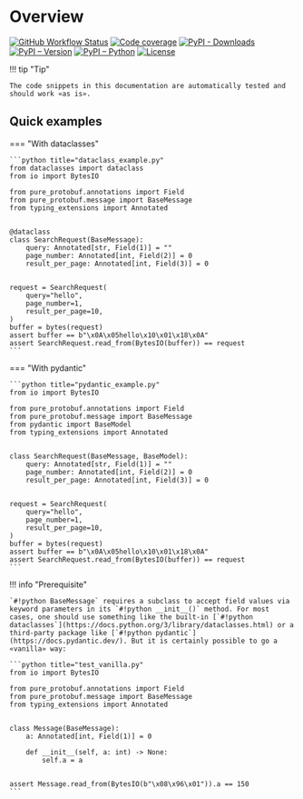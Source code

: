 # Overview

[![GitHub Workflow Status](https://img.shields.io/github/actions/workflow/status/eigenein/protobuf/check.yml?label=checks)](https://github.com/eigenein/protobuf/actions/workflows/check.yml)
[![Code coverage](https://codecov.io/gh/eigenein/protobuf/branch/master/graph/badge.svg?token=bJarwbLlY7)](https://codecov.io/gh/eigenein/protobuf)
[![PyPI - Downloads](https://img.shields.io/pypi/dm/pure-protobuf.svg)](https://pypistats.org/packages/pure-protobuf)
[![PyPI – Version](https://img.shields.io/pypi/v/pure-protobuf.svg)](https://pypi.org/project/pure-protobuf/#history)
[![PyPI – Python](https://img.shields.io/pypi/pyversions/pure-protobuf.svg)](https://pypi.org/project/pure-protobuf/#files)
[![License](https://img.shields.io/pypi/l/pure-protobuf.svg)](https://github.com/eigenein/protobuf/blob/master/LICENSE)

!!! tip "Tip"

    The code snippets in this documentation are automatically tested and should work «as is».

## Quick examples

=== "With dataclasses"

    ```python title="dataclass_example.py"
    from dataclasses import dataclass
    from io import BytesIO
    
    from pure_protobuf.annotations import Field
    from pure_protobuf.message import BaseMessage
    from typing_extensions import Annotated
    
    
    @dataclass
    class SearchRequest(BaseMessage):
        query: Annotated[str, Field(1)] = ""
        page_number: Annotated[int, Field(2)] = 0
        result_per_page: Annotated[int, Field(3)] = 0
    
    
    request = SearchRequest(
        query="hello",
        page_number=1,
        result_per_page=10,
    )
    buffer = bytes(request)
    assert buffer == b"\x0A\x05hello\x10\x01\x18\x0A"
    assert SearchRequest.read_from(BytesIO(buffer)) == request
    ```

=== "With pydantic"

    ```python title="pydantic_example.py"
    from io import BytesIO
    
    from pure_protobuf.annotations import Field
    from pure_protobuf.message import BaseMessage
    from pydantic import BaseModel
    from typing_extensions import Annotated
    
    
    class SearchRequest(BaseMessage, BaseModel):
        query: Annotated[str, Field(1)] = ""
        page_number: Annotated[int, Field(2)] = 0
        result_per_page: Annotated[int, Field(3)] = 0
    
    
    request = SearchRequest(
        query="hello",
        page_number=1,
        result_per_page=10,
    )
    buffer = bytes(request)
    assert buffer == b"\x0A\x05hello\x10\x01\x18\x0A"
    assert SearchRequest.read_from(BytesIO(buffer)) == request
    ```

!!! info "Prerequisite"

    `#!python BaseMessage` requires a subclass to accept field values via keyword parameters in its `#!python __init__()` method. For most cases, one should use something like the built-in [`#!python dataclasses`](https://docs.python.org/3/library/dataclasses.html) or a third-party package like [`#!python pydantic`](https://docs.pydantic.dev/). But it is certainly possible to go a «vanilla» way:

    ```python title="test_vanilla.py"
    from io import BytesIO
    
    from pure_protobuf.annotations import Field
    from pure_protobuf.message import BaseMessage
    from typing_extensions import Annotated
    

    class Message(BaseMessage):
        a: Annotated[int, Field(1)] = 0

        def __init__(self, a: int) -> None:
            self.a = a

    
    assert Message.read_from(BytesIO(b"\x08\x96\x01")).a == 150
    ```
